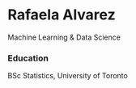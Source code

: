 # Rafaela Alvarez
Machine Learning & Data Science
### Education
BSc Statistics, University of Toronto
